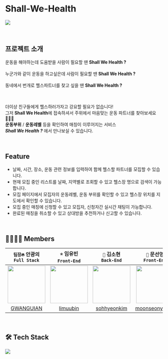 # Shall-We-Health
![](https://images.velog.io/images/bbaa3218/post/ae91be39-7433-4668-bc5d-25dd89c16e4c/logo.svg)

</br>

## 프로젝트 소개
운동을 해야하는데 도움받을 사람이 필요할 땐 **Shall We Health ?**
<br/><br/>
누군가와 같이 운동을 하고싶은데 사람이 필요할 땐 **Shall We Health ?**
<br/><br/>
동네에서 번개로 헬스파트너를 찾고 싶을 땐 **Shall We Health ?** 
<br/> <br/><br/>

더이상 친구들에게 헬스하러가자고 강요할 필요가 없습니다!
<br/>
그저 **Shall We Health**에 접속하셔서 주위에서 마음맞는 운동 파트너를 찾아보세요🏋🏻‍♀️
<br/>
**운동부위** / **운동레벨** 등을 확인하여 매칭이 이루어지는 서비스
<br/>
_**Shall We Health ?**_ 에서 만나보실 수 있습니다.



</br>

## Feature
- 날짜, 시간, 장소, 운동 관련 정보를 입력하여 함께 헬스할 파트너를 모집할 수 있습니다.
- 현재 모집 중인 리스트를 날짜, 지역별로 조회할 수 있고 헬스장 명으로 검색이 가능합니다.
- 모집 페이지에서 모집자의 운동레벨, 운동 부위를 확인할 수 있고 헬스장 위치를 지도에서 확인할 수 있습니다.
- 모집 중인 매칭에 신청할 수 있고 모집자, 신청자간 실시간 채팅이 가능합니다.
- 완료된 매칭을 취소할 수 있고 상대방을 추천하거나 신고할 수 있습니다.

</br>

## 👩‍👩‍👦‍👦 Members 
|```팀장🔥``` 안광의<br/>`Full Stack`|```⭐️``` 임유빈<br/>`Front-End`|```🌻``` 김소현<br/>`Back-End`|```🌝``` 문선영<br/>`Front-End`|
|:-:|:-:|:-:|:-:|
|<img src="https://cdn.discordapp.com/attachments/869625117158825988/907180163329052692/aae8a6315b17f71b.png" width=120>|<img src="https://user-images.githubusercontent.com/83907511/141394600-4f54639d-9620-4392-b96c-c0bb0d36e4a0.png" width=120>|<img src="https://user-images.githubusercontent.com/83907511/141394614-81136ba4-d8d2-432f-b8d1-e4d7f6608825.png" width=120>|<img src="https://user-images.githubusercontent.com/83907511/141394621-5c5980b9-e5d0-43a9-a9ef-0eed048b7203.png" width=120>|
|[GWANGUIAN](https://github.com/GWANGUIAN)|[limuubin](https://github.com/lim-yubin)| [sohhyeonkim](https://github.com/sohhyeonkim) |[moonseonyeong](https://github.com/moonseonyeong)|

</br>

## 🛠 Tech Stack 
![](https://images.velog.io/images/bbaa3218/post/bb2d7fc7-b050-4cbc-97ed-db2e07d04c42/Shall-We-Health%20(1).png)
